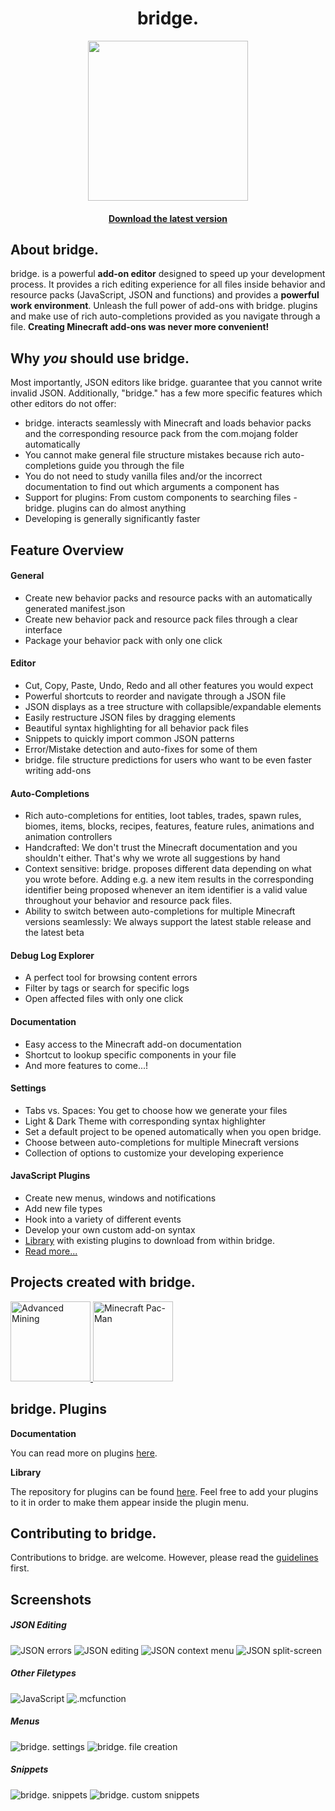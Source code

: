 <h1 align="center">bridge.</h1>
<p align="center">
  <a href="https://github.com/solvedDev/bridge./releases/latest">
    <img width="256" height="256" src="https://raw.githubusercontent.com/solvedDev/bridge./master/images/1024x1024.png">
    <h4 align="center">Download the latest version</h4>
  </a>
</p>

## About bridge.

bridge. is a powerful **add-on editor** designed to speed up your development process. It provides a rich editing experience for all files inside behavior and resource packs (JavaScript, JSON and functions) and provides a **powerful work environment**.
Unleash the full power of add-ons with bridge. plugins and make use of rich auto-completions provided as you navigate through a file. **Creating Minecraft add-ons was never more convenient!**

## Why _you_ should use bridge.

Most importantly, JSON editors like bridge. guarantee that you cannot write invalid JSON.
Additionally, "bridge." has a few more specific features which other editors do not offer:

-   bridge. interacts seamlessly with Minecraft and loads behavior packs and the corresponding resource pack from the com.mojang folder automatically
-   You cannot make general file structure mistakes because rich auto-completions guide you through the file
-   You do not need to study vanilla files and/or the incorrect documentation to find out which arguments a component has
-   Support for plugins: From custom components to searching files - bridge. plugins can do almost anything
-   Developing is generally significantly faster

## Feature Overview

#### General

-   Create new behavior packs and resource packs with an automatically generated manifest.json
-   Create new behavior pack and resource pack files through a clear interface
-   Package your behavior pack with only one click

#### Editor

-   Cut, Copy, Paste, Undo, Redo and all other features you would expect
-   Powerful shortcuts to reorder and navigate through a JSON file
-   JSON displays as a tree structure with collapsible/expandable elements
-   Easily restructure JSON files by dragging elements
-   Beautiful syntax highlighting for all behavior pack files
-   Snippets to quickly import common JSON patterns
-   Error/Mistake detection and auto-fixes for some of them
-   bridge. file structure predictions for users who want to be even faster writing add-ons

#### Auto-Completions

-   Rich auto-completions for entities, loot tables, trades, spawn rules, biomes, items, blocks, recipes, features, feature rules, animations and animation controllers
-   Handcrafted: We don't trust the Minecraft documentation and you shouldn't either. That's why we wrote all suggestions by hand
-   Context sensitive: bridge. proposes different data depending on what you wrote before. Adding e.g. a new item results in the corresponding identifier being proposed whenever an item identifier is a valid value throughout your behavior and resource pack files.
-   Ability to switch between auto-completions for multiple Minecraft versions seamlessly: We always support the latest stable release and the latest beta

#### Debug Log Explorer

-   A perfect tool for browsing content errors
-   Filter by tags or search for specific logs
-   Open affected files with only one click

#### Documentation

-   Easy access to the Minecraft add-on documentation
-   Shortcut to lookup specific components in your file
-   And more features to come...!

#### Settings

-   Tabs vs. Spaces: You get to choose how we generate your files
-   Light & Dark Theme with corresponding syntax highlighter
-   Set a default project to be opened automatically when you open bridge.
-   Choose between auto-completions for multiple Minecraft versions
-   Collection of options to customize your developing experience

#### JavaScript Plugins

-   Create new menus, windows and notifications
-   Add new file types
-   Hook into a variety of different events
-   Develop your own custom add-on syntax
-   [Library](https://github.com/solvedDev/bridge-plugins) with existing plugins to download from within bridge.
-   [Read more...](https://github.com/solvedDev/bridge./blob/master/plugin_docs/main.md)

## Projects created with bridge.

<div>
  <a href="https://www.minecraft.net/en-us/pdp/?id=56952d12-3c9c-4597-886d-b62f77202e27">
    <img height="128" alt="Advanced Mining" src="https://xforgeassets002.xboxlive.com/pf-title-b63a0803d3653643-ee7b/8699bc96-814d-45ae-b803-2366fb1f378f/AdvancedMining_Thumbnail_0.jpg">
  </a>
  <a href="https://www.minecraft.net/en-us/pdp/?id=366e895b-d090-4151-a83a-e86c6b339732">
    <img height="128" alt="Minecraft Pac-Man" src="https://xforgeassets002.xboxlive.com/pf-title-b63a0803d3653643-ee7b/fe12965f-e13d-4791-9828-f3aa843bb4f1/PAC-MAN_Thumbnail_0.jpg">
  </a>
</div>

## bridge. Plugins

**Documentation**

You can read more on plugins [here](https://github.com/solvedDev/bridge./blob/master/plugin_docs/main.md).

**Library**

The repository for plugins can be found [here](https://github.com/solvedDev/bridge-plugins). Feel free to add your plugins to it in order to make them appear inside the plugin menu.

## Contributing to bridge.

Contributions to bridge. are welcome. However, please read the [guidelines](https://github.com/solvedDev/bridge./blob/master/CONTRIBUTING.md) first.

## Screenshots

##### JSON Editing

![JSON errors](https://github.com/solvedDev/bridge./raw/master/images/screenshot_1.png)
![JSON editing](https://github.com/solvedDev/bridge./raw/master/images/screenshot_2.png)
![JSON context menu](https://github.com/solvedDev/bridge./raw/master/images/screenshot_9.png)
![JSON split-screen](https://github.com/solvedDev/bridge./raw/master/images/screenshot_10.png)

##### Other Filetypes

![JavaScript](https://github.com/solvedDev/bridge./raw/master/images/screenshot_6.png)
![.mcfunction](https://github.com/solvedDev/bridge./raw/master/images/screenshot_5.png)

##### Menus

![bridge. settings](https://github.com/solvedDev/bridge./raw/master/images/screenshot_3.png)
![bridge. file creation](https://github.com/solvedDev/bridge./raw/master/images/screenshot_4.png)

##### Snippets

![bridge. snippets](https://github.com/solvedDev/bridge./raw/master/images/screenshot_7.png)
![bridge. custom snippets](https://github.com/solvedDev/bridge./raw/master/images/screenshot_8.png)
